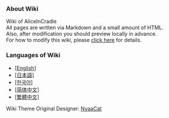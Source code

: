 ### About Wiki

Wiki of AliceInCradle
<br>
All pages are written via Markdown and a small amount of HTML.
<br>
Also, after modification you should preview locally in advance.
<br>
For how to modify this wiki, please [click here](contribution/contribute.md) for details.

### Languages of Wiki

- [[English]](wiki/en/)
- [[日本語]](wiki/ja/)
- [[한국어]](wiki/ko/)
- [[简体中文]](wiki/zh-hans/)
- [[繁體中文]](wiki/zh-hant/)

Wiki Theme Original Designer: [NyaaCat](https://github.com/nyaacat)
